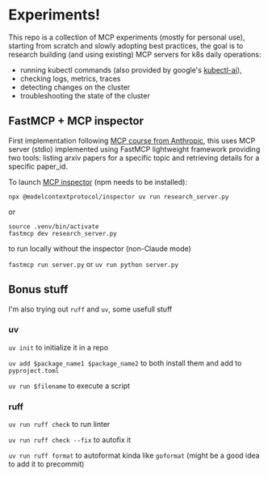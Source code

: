 # Experiments!

This repo is a collection of MCP experiments (mostly for personal use), starting from scratch and slowly adopting best practices, the goal is to research building (and using existing) MCP servers for k8s daily operations: 
* running kubectl commands (also provided by google's [kubectl-ai](https://github.com/GoogleCloudPlatform/kubectl-ai)), 
* checking logs, metrics, traces
* detecting changes on the cluster
* troubleshooting the state of the cluster

## FastMCP + MCP inspector

First implementation following [MCP course from Anthropic](https://learn.deeplearning.ai/courses/mcp-build-rich-context-ai-apps-with-anthropic), this uses MCP server (stdio) implemented using FastMCP lightweight framework providing two tools: listing arxiv papers for a specific topic and retrieving details for a specific paper_id.

To launch [MCP inspector](https://modelcontextprotocol.io/docs/tools/inspector) (npm needs to be installed): 

`npx @modelcontextprotocol/inspector uv run research_server.py`

or

```
source .venv/bin/activate
fastmcp dev research_server.py
```

to run locally without the inspector (non-Claude mode)

`fastmcp run server.py`
or
`uv run python server.py`


## Bonus stuff

I'm also trying out `ruff` and `uv`, some usefull stuff

### uv

`uv init` to initialize it in a repo

`uv add $package_name1 $package_name2` to both install them and add to `pyproject.toml`

`uv run $filename` to execute a script

### ruff

`uv run ruff check`  to run linter

`uv run ruff check --fix` to autofix it

`uv run ruff format` to autoformat kinda like `goformat` (might be a good idea to add it to precommit)